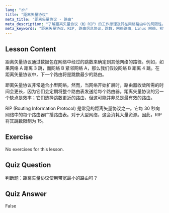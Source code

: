 ```yaml
---
lang: "zh"
title: "距离矢量协议"
meta_title: "距离矢量协议 - 路由"
meta_description: "了解距离矢量协议（如 RIP）的工作原理及其在网络路由中的局限性。理解跳数和网络效率。"
meta_keywords: "距离矢量协议，RIP, 路由信息协议，跳数，网络路由，Linux 网络，初学者指南，教程"
---
```


## Lesson Content

距离矢量协议通过数据包在网络中经过的跳数来确定到其他网络的路径。例如，如果网络 A 距离 3 跳，而网络 B 紧邻网络 A，那么我们假设网络 B 距离 4 跳。在距离矢量协议中，下一个路由将是跳数最少的路由。

距离矢量协议非常适合小型网络。然而，当网络开始扩展时，路由器收敛所需的时间会更长，因为它们会定期将整个路由表发送给每个路由器。距离矢量协议的另一个缺点是效率；它们选择跳数更近的路由，但这可能并非总是最有效的路由。

RIP (Routing Information Protocol) 是常见的距离矢量协议之一。它每 30 秒向网络中的每个路由器广播路由表。对于大型网络，这会消耗大量资源。因此，RIP 将其跳数限制为 15。

## Exercise

No exercises for this lesson.

## Quiz Question

判断题：距离矢量协议使用带宽最小的路由吗？

## Quiz Answer

False
